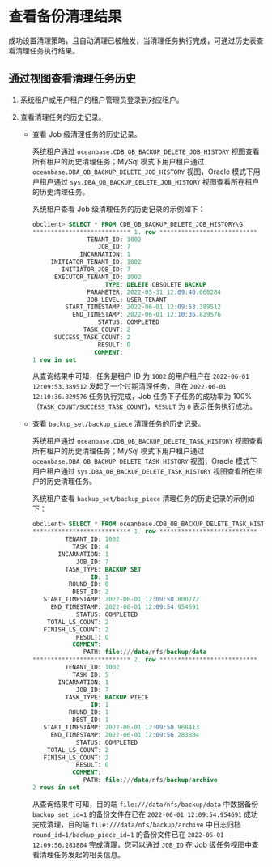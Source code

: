 # 查看备份清理结果

成功设置清理策略，且自动清理已被触发，当清理任务执行完成，可通过历史表查看清理任务执行结果。

## 通过视图查看清理任务历史

1. 系统租户或用户租户的租户管理员登录到对应租户。

2. 查看清理任务的历史记录。

   * 查看 Job 级清理任务的历史记录。

      系统租户通过 `oceanbase.CDB_OB_BACKUP_DELETE_JOB_HISTORY` 视图查看所有租户的历史清理任务；MySql 模式下用户租户通过 `oceanbase.DBA_OB_BACKUP_DELETE_JOB_HISTORY` 视图，Oracle 模式下用户租户通过 `sys.DBA_OB_BACKUP_DELETE_JOB_HISTORY` 视图查看所在租户的历史清理任务。

      系统租户查看 Job 级清理任务的历史记录的示例如下：

      ```sql
      obclient> SELECT * FROM CDB_OB_BACKUP_DELETE_JOB_HISTORY\G
      *************************** 1. row ***************************
                     TENANT_ID: 1002
                        JOB_ID: 7
                   INCARNATION: 1
           INITIATOR_TENANT_ID: 1002
              INITIATOR_JOB_ID: 7
            EXECUTOR_TENANT_ID: 1002
                          TYPE: DELETE OBSOLETE BACKUP
                     PARAMETER: 2022-05-31 12:09:40.060284
                     JOB_LEVEL: USER_TENANT
               START_TIMESTAMP: 2022-06-01 12:09:53.389512
                 END_TIMESTAMP: 2022-06-01 12:10:36.829576 
                        STATUS: COMPLETED
                    TASK_COUNT: 2
            SUCCESS_TASK_COUNT: 2
                        RESULT: 0
                       COMMENT: 
      1 row in set
      ```

      从查询结果中可知，任务是租户 ID 为 `1002` 的用户租户在 `2022-06-01 12:09:53.389512` 发起了一个过期清理任务，且在 `2022-06-01 12:10:36.829576` 任务执行完成，Job 任务下子任务的成功率为 100%（`TASK_COUNT/SUCCESS_TASK_COUNT`)，`RESULT` 为 `0` 表示任务执行成功。

   * 查看 `backup_set/backup_piece` 清理任务的历史记录。

      系统租户通过 `oceanbase.CDB_OB_BACKUP_DELETE_TASK_HISTORY` 视图查看所有租户的历史清理任务；MySql 模式下用户租户通过 `oceanbase.DBA_OB_BACKUP_DELETE_TASK_HISTORY` 视图，Oracle 模式下用户租户通过 `sys.DBA_OB_BACKUP_DELETE_TASK_HISTORY` 视图查看所在租户的历史清理任务。

      系统租户查看 `backup_set/backup_piece` 清理任务的历史记录的示例如下：

      ```sql
      obclient> SELECT * FROM oceanbase.CDB_OB_BACKUP_DELETE_TASK_HISTORY\G
      *************************** 1. row ***************************
               TENANT_ID: 1002
                 TASK_ID: 4
             INCARNATION: 1
                  JOB_ID: 7
               TASK_TYPE: BACKUP SET
                      ID: 1
                ROUND_ID: 0
                 DEST_ID: 2
         START_TIMESTAMP: 2022-06-01 12:09:50.800772
           END_TIMESTAMP: 2022-06-01 12:09:54.954691 
                  STATUS: COMPLETED
          TOTAL_LS_COUNT: 2
         FINISH_LS_COUNT: 2
                  RESULT: 0
                 COMMENT: 
                    PATH: file:///data/nfs/backup/data
      *************************** 2. row ***************************
               TENANT_ID: 1002
                 TASK_ID: 5
             INCARNATION: 1
                  JOB_ID: 7
               TASK_TYPE: BACKUP PIECE
                      ID: 1
                ROUND_ID: 1
                 DEST_ID: 1
         START_TIMESTAMP: 2022-06-01 12:09:50.968413
           END_TIMESTAMP: 2022-06-01 12:09:56.283804 
                  STATUS: COMPLETED
          TOTAL_LS_COUNT: 2
         FINISH_LS_COUNT: 2
                  RESULT: 0
                 COMMENT: 
                    PATH: file:///data/nfs/backup/archive
      2 rows in set
      ```

      从查询结果中可知，目的端 `file:///data/nfs/backup/data` 中数据备份 `backup_set_id=1` 的备份文件在已在 `2022-06-01 12:09:54.954691` 成功完成清理，目的端 `file:///data/nfs/backup/archive` 中日志归档 `round_id=1/backup_piece_id=1` 的备份文件已在 `2022-06-01 12:09:56.283804` 完成清理，您可以通过 `JOB_ID` 在 Job 级任务视图中查看清理任务发起的相关信息。
